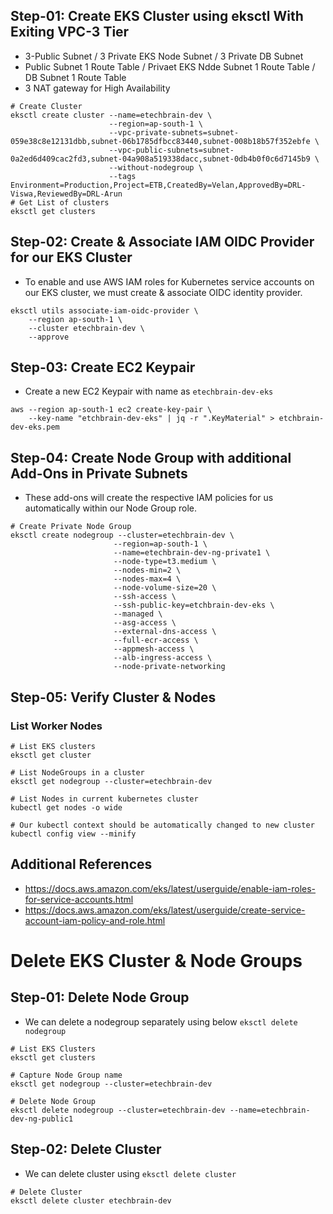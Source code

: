 ## Step-01: Create EKS Cluster using eksctl With Exiting VPC-3 Tier 
- 3-Public Subnet / 3 Private EKS Node Subnet / 3 Private DB Subnet
- Public Subnet 1 Route Table / Privaet EKS Ndde Subnet 1 Route Table / DB Subnet 1 Route Table
- 3 NAT gateway for High Availability
```
# Create Cluster
eksctl create cluster --name=etechbrain-dev \
                      --region=ap-south-1 \
                      --vpc-private-subnets=subnet-059e38c8e12131dbb,subnet-06b1785dfbcc83440,subnet-008b18b57f352ebfe \
                      --vpc-public-subnets=subnet-0a2ed6d409cac2fd3,subnet-04a908a519338dacc,subnet-0db4b0f0c6d7145b9 \
                      --without-nodegroup \
                      --tags Environment=Production,Project=ETB,CreatedBy=Velan,ApprovedBy=DRL-Viswa,ReviewedBy=DRL-Arun
# Get List of clusters
eksctl get clusters                  
```


## Step-02: Create & Associate IAM OIDC Provider for our EKS Cluster
- To enable and use AWS IAM roles for Kubernetes service accounts on our EKS cluster, we must create &  associate OIDC identity provider.
```
eksctl utils associate-iam-oidc-provider \
    --region ap-south-1 \
    --cluster etechbrain-dev \
    --approve
```
## Step-03: Create EC2 Keypair
- Create a new EC2 Keypair with name as `etechbrain-dev-eks`
```
aws --region ap-south-1 ec2 create-key-pair \
    --key-name "etchbrain-dev-eks" | jq -r ".KeyMaterial" > etchbrain-dev-eks.pem
```

## Step-04: Create Node Group with additional Add-Ons in Private Subnets 
- These add-ons will create the respective IAM policies for us automatically within our Node Group role.
 ```
# Create Private Node Group   
eksctl create nodegroup --cluster=etechbrain-dev \
                        --region=ap-south-1 \
                        --name=etechbrain-dev-ng-private1 \
                        --node-type=t3.medium \
                        --nodes-min=2 \
                        --nodes-max=4 \
                        --node-volume-size=20 \
                        --ssh-access \
                        --ssh-public-key=etchbrain-dev-eks \
                        --managed \
                        --asg-access \
                        --external-dns-access \
                        --full-ecr-access \
                        --appmesh-access \
                        --alb-ingress-access \
                        --node-private-networking 
```

## Step-05: Verify Cluster & Nodes

### List Worker Nodes
```
# List EKS clusters
eksctl get cluster

# List NodeGroups in a cluster
eksctl get nodegroup --cluster=etechbrain-dev

# List Nodes in current kubernetes cluster
kubectl get nodes -o wide

# Our kubectl context should be automatically changed to new cluster
kubectl config view --minify
```
## Additional References
- https://docs.aws.amazon.com/eks/latest/userguide/enable-iam-roles-for-service-accounts.html
- https://docs.aws.amazon.com/eks/latest/userguide/create-service-account-iam-policy-and-role.html

# Delete EKS Cluster & Node Groups

## Step-01: Delete Node Group
- We can delete a nodegroup separately using below `eksctl delete nodegroup`
```
# List EKS Clusters
eksctl get clusters

# Capture Node Group name
eksctl get nodegroup --cluster=etechbrain-dev

# Delete Node Group
eksctl delete nodegroup --cluster=etechbrain-dev --name=etechbrain-dev-ng-public1
```
## Step-02: Delete Cluster  
- We can delete cluster using `eksctl delete cluster`
```
# Delete Cluster
eksctl delete cluster etechbrain-dev
```
